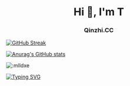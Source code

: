 <h1 align="center">Hi 👋, I'm T</h1>
<h3 align="center">Qinzhi.CC</h3>


[![GitHub Streak](https://streak-stats.demolab.com?user=dengqinzhi&theme=vue&locale=zh&date_format=j%2Fn%5B%2FY%5D)](https://git.io/streak-stats)



[![Anurag's GitHub stats](https://github-readme-stats.vercel.app/api?username=dengqinzhi)](https://github.com/anuraghazra/github-readme-stats)






![:mlldxe](https://count.getloli.com/get/@:dengqinzhi?theme=asoul) 




[![Typing SVG](https://readme-typing-svg.demolab.com?font=Fira+Code&weight=600&size=30&pause=1000&color=F722D6&width=435&lines=%E6%AC%A2%E8%BF%8E%E5%85%89%E4%B8%B4%E9%82%93%E5%85%88%E7%94%9F%E7%9A%84%E5%8D%9A%E5%AE%A2;https%3A%2F%2Fqinzhi.cc)](https://git.io/typing-svg)



